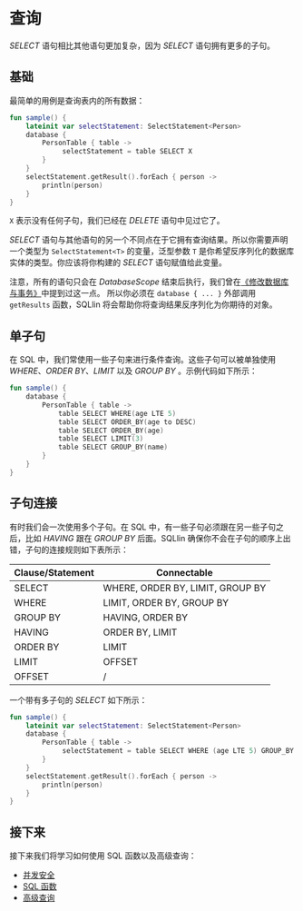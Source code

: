 # 查询

_SELECT_ 语句相比其他语句更加复杂，因为 _SELECT_ 语句拥有更多的子句。

## 基础

最简单的用例是查询表内的所有数据：

```kotlin
fun sample() {
    lateinit var selectStatement: SelectStatement<Person>
    database {
        PersonTable { table ->
             selectStatement = table SELECT X
        }
    }
    selectStatement.getResult().forEach { person ->
        println(person)
    }
}
```

`X` 表示没有任何子句，我们已经在 _DELETE_ 语句中见过它了。

_SELECT_ 语句与其他语句的另一个不同点在于它拥有查询结果。所以你需要声明一个类型为 `SelectStatement<T>`
的变量，泛型参数 `T` 是你希望反序列化的数据库实体的类型。你应该将你构建的 _SELECT_ 语句赋值给此变量。

注意，所有的语句只会在 _DatabaseScope_ 结束后执行，我们曾在[《修改数据库与事务》](modify-database-and-transaction-cn.md)中提到过这一点。
所以你必须在 `database { ... }` 外部调用 `getResults` 函数，SQLlin 将会帮助你将查询结果反序列化为你期待的对象。

## 单子句

在 SQL 中，我们常使用一些子句来进行条件查询。这些子句可以被单独使用 _WHERE_、_ORDER BY_、_LIMIT_ 以及
_GROUP BY_ 。示例代码如下所示：

```kotlin
fun sample() {
    database {
        PersonTable { table ->
            table SELECT WHERE(age LTE 5)
            table SELECT ORDER_BY(age to DESC)
            table SELECT ORDER_BY(age)
            table SELECT LIMIT(3)
            table SELECT GROUP_BY(name)
        }
    }
}
```

## 子句连接

有时我们会一次使用多个子句。在 SQL 中，有一些子句必须跟在另一些子句之后，比如 _HAVING_ 跟在 _GROUP BY_ 后面。SQLlin
确保你不会在子句的顺序上出错，子句的连接规则如下表所示：

|Clause/Statement| Connectable                  |
|---|------------------------------|
|SELECT| WHERE, ORDER BY, LIMIT, GROUP BY |
|WHERE| LIMIT, ORDER BY, GROUP BY    |
|GROUP BY| HAVING, ORDER BY             |
|HAVING| ORDER BY, LIMIT              |
|ORDER BY| LIMIT                        |
|LIMIT| OFFSET                       |
|OFFSET| /                            |

一个带有多子句的 _SELECT_ 如下所示：

```kotlin
fun sample() {
    lateinit var selectStatement: SelectStatement<Person>
    database {
        PersonTable { table ->
             selectStatement = table SELECT WHERE (age LTE 5) GROUP_BY age HAVING (upper(name) EQ "TOM") ORDER_BY (age to DESC) LIMIT 2 OFFSET 1
        }
    }
    selectStatement.getResult().forEach { person ->
        println(person)
    }
}
```

## 接下来

接下来我们将学习如何使用 SQL 函数以及高级查询：

- [并发安全](concurrency-safety-cn.md)
- [SQL 函数](sql-functions-cn.md)
- [高级查询](advanced-query-cn.md)